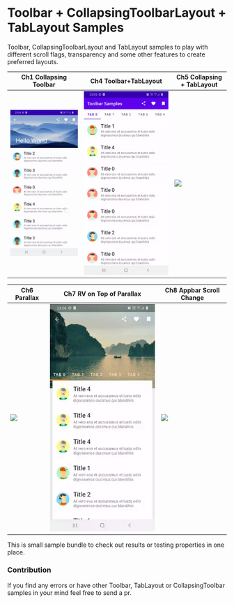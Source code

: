 # Toolbar + CollapsingToolbarLayout + TabLayout Samples

Toolbar, CollapsingToolbarLayout and TabLayout samples to play with different scroll flags, transparency and some other features
to create preferred layouts.

| Ch1 Collapsing Toolbar      | Ch4 Toolbar+TabLayout   | Ch5 Collapsing + TabLayout|
| ----------|-----------| -----------|
| <img src="./screenshots/ch1.gif"/> | <img src="./screenshots/ch4.gif"/> | <img src="./screenshots/ch5.gif"/> |

| Ch6 Parallax | Ch7 RV on Top of Parallax   | Ch8 Appbar Scroll Change |
| ----------|----------------| --------|
| <img src="./screenshots/ch6.gif"/> | <img src="./screenshots/ch7.gif"/> | <img src="./screenshots/ch8.gif"/> |

This is small sample bundle to check out results or testing properties in one place.

### Contribution
If you find any errors or have other Toolbar, TabLayout or CollapsingToolbar samples in your mind
feel free to send a pr.
